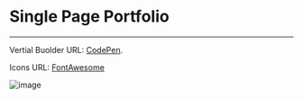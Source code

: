# Single Page Portfolio
----
Vertial Buolder URL: [CodePen](https://codepen.io/JayNightmare/pen/LYaVXGv).

Icons URL: [FontAwesome](https://fontawesome.com/search?q=java&o=r)

![image](https://github.com/JayNightmare/Vertical-Portfolio/assets/34739807/6a54d9e3-29c3-41f8-b5c9-09618cc3359d)
